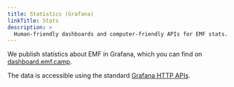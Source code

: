 ```yaml
---
title: Statistics (Grafana)
linkTitle: Stats
description: >
  Human-friendly dashboards and computer-friendly APIs for EMF stats.
---
```


We publish statistics about EMF in Grafana, which you can find on [dashboard.emf.camp](https://dashboard.emf.camp).

The data is accessible using the standard [Grafana HTTP APIs](https://grafana.com/docs/grafana/latest/http_api/data_source/).
